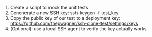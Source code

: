
1. Create a script to mock the unit tests
2. Genenerate a new SSH key: ssh-keygen -f test_key
3. Copy the public key of our test to a deployment key: https://github.com/thepwagner/ssh-clone-test/settings/keys
4. (Optional): use a local SSH agent to verify the key actually works

